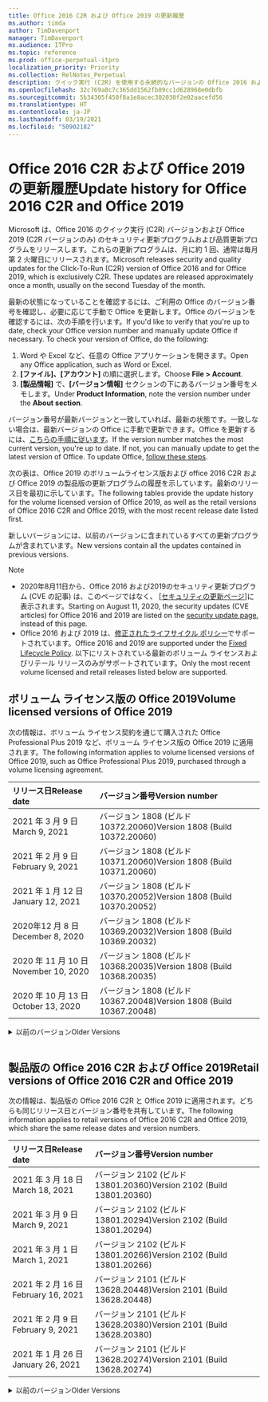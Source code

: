 ```yaml
---
title: Office 2016 C2R および Office 2019 の更新履歴
ms.author: timda
author: TimDavenport
manager: TimDavenport
ms.audience: ITPro
ms.topic: reference
ms.prod: office-perpetual-itpro
localization_priority: Priority
ms.collection: RelNotes_Perpetual
description: クイック実行 (C2R) を使用する永続的なバージョンの Office 2016 および 2019 の更新履歴を IT 技術者に提供します
ms.openlocfilehash: 32c769a8c7c365dd1562fb89cc1d628968e0dbfb
ms.sourcegitcommit: 5b34305f450f8a1e8acec302030f2e02aacefd56
ms.translationtype: HT
ms.contentlocale: ja-JP
ms.lasthandoff: 03/19/2021
ms.locfileid: "50902182"
---
```

# <a name="update-history-for-office-2016-c2r-and-office-2019"></a><span data-ttu-id="b8b07-103">Office 2016 C2R および Office 2019 の更新履歴</span><span class="sxs-lookup"><span data-stu-id="b8b07-103">Update history for Office 2016 C2R and Office 2019</span></span>

<span data-ttu-id="b8b07-p101">Microsoft は、Office 2016 のクイック実行 (C2R) バージョンおよび Office 2019 (C2R バージョンのみ) のセキュリティ更新プログラムおよび品質更新プログラムをリリースします。これらの更新プログラムは、月に約 1 回、通常は毎月第 2 火曜日にリリースされます。</span><span class="sxs-lookup"><span data-stu-id="b8b07-p101">Microsoft releases security and quality updates for the Click-To-Run (C2R) version of Office 2016 and for Office 2019, which is exclusively C2R. These updates are released approximately once a month, usually on the second Tuesday of the month.</span></span>

<span data-ttu-id="b8b07-p102">最新の状態になっていることを確認するには、ご利用の Office のバージョン番号を確認し、必要に応じて手動で Office を更新します。Office のバージョンを確認するには、次の手順を行います。</span><span class="sxs-lookup"><span data-stu-id="b8b07-p102">If you'd like to verify that you're up to date, check your Office version number and manually update Office if necessary. To check your version of Office, do the following:</span></span>

  1.    <span data-ttu-id="b8b07-108">Word や Excel など、任意の Office アプリケーションを開きます。</span><span class="sxs-lookup"><span data-stu-id="b8b07-108">Open any Office application, such as Word or Excel.</span></span>
  2.    <span data-ttu-id="b8b07-109">**[ファイル]、[アカウント]** の順に選択します。</span><span class="sxs-lookup"><span data-stu-id="b8b07-109">Choose **File > Account**.</span></span>
  3.    <span data-ttu-id="b8b07-110">**[製品情報]** で、**[バージョン情報]** セクションの下にあるバージョン番号をメモします。</span><span class="sxs-lookup"><span data-stu-id="b8b07-110">Under **Product Information**, note the version number under the **About section**.</span></span>

<span data-ttu-id="b8b07-p103">バージョン番号が最新バージョンと一致していれば、最新の状態です。一致しない場合は、最新バージョンの Office に手動で更新できます。Office を更新するには、[こちらの手順に従います](https://support.office.com/article/2ab296f3-7f03-43a2-8e50-46de917611c5)。</span><span class="sxs-lookup"><span data-stu-id="b8b07-p103">If the version number matches the most current version, you're up to date. If not, you can manually update to get the latest version of Office. To update Office, [follow these steps](https://support.office.com/article/2ab296f3-7f03-43a2-8e50-46de917611c5).</span></span>


<span data-ttu-id="b8b07-114">次の表は、Office 2019 のボリュームライセンス版および office 2016 C2R および Office 2019 の製品版の更新プログラムの履歴を示しています。最新のリリース日を最初に示しています。</span><span class="sxs-lookup"><span data-stu-id="b8b07-114">The following tables provide the update history for the volume licensed version of Office 2019, as well as the retail versions of Office 2016 C2R and Office 2019, with the most recent release date listed first.</span></span>

<span data-ttu-id="b8b07-115">新しいバージョンには、以前のバージョンに含まれているすべての更新プログラムが含まれています。</span><span class="sxs-lookup"><span data-stu-id="b8b07-115">New versions contain all the updates contained in previous versions.</span></span>


 > [!NOTE]
> - <span data-ttu-id="b8b07-116">2020年8月11日から、Office 2016 および2019のセキュリティ更新プログラム (CVE の記事) は、このページではなく、 [[セキュリティの更新ページ](https://docs.microsoft.com/officeupdates/microsoft365-apps-security-updates)]に表示されます。</span><span class="sxs-lookup"><span data-stu-id="b8b07-116">Starting on August 11, 2020, the security updates (CVE articles) for Office 2016 and 2019 are listed on the [security update page](https://docs.microsoft.com/officeupdates/microsoft365-apps-security-updates), instead of this page.</span></span> 
> - <span data-ttu-id="b8b07-117">Office 2016 および 2019 は、[修正されたライフサイクル ポリシー](https://docs.microsoft.com/lifecycle/policies/fixed)でサポートされています。</span><span class="sxs-lookup"><span data-stu-id="b8b07-117">Office 2016 and 2019 are supported under the [Fixed Lifecycle Policy](https://docs.microsoft.com/lifecycle/policies/fixed).</span></span> <span data-ttu-id="b8b07-118">以下にリストされている最新のボリューム ライセンスおよびリテール リリースのみがサポートされています。</span><span class="sxs-lookup"><span data-stu-id="b8b07-118">Only the most recent volume licensed and retail releases listed below are supported.</span></span>


## <a name="volume-licensed-versions-of-office-2019"></a><span data-ttu-id="b8b07-119">ボリューム ライセンス版の Office 2019</span><span class="sxs-lookup"><span data-stu-id="b8b07-119">Volume licensed versions of Office 2019</span></span>
<span data-ttu-id="b8b07-120">次の情報は、ボリューム ライセンス契約を通じて購入された Office Professional Plus 2019 など、ボリューム ライセンス版の Office 2019 に適用されます。</span><span class="sxs-lookup"><span data-stu-id="b8b07-120">The following information applies to volume licensed versions of Office 2019, such as Office Professional Plus 2019, purchased through a volume licensing agreement.</span></span>

[//]: # (VL テーブルを削除しない 開始)


|<span data-ttu-id="b8b07-122">**リリース日**</span><span class="sxs-lookup"><span data-stu-id="b8b07-122">**Release date**</span></span>|<span data-ttu-id="b8b07-123">**バージョン番号**</span><span class="sxs-lookup"><span data-stu-id="b8b07-123">**Version number**</span></span>|
|:-----|:-----|
|<span data-ttu-id="b8b07-124">2021 年 3 月 9 日</span><span class="sxs-lookup"><span data-stu-id="b8b07-124">March 9, 2021</span></span>|<span data-ttu-id="b8b07-125">バージョン 1808 (ビルド 10372.20060)</span><span class="sxs-lookup"><span data-stu-id="b8b07-125">Version 1808 (Build 10372.20060)</span></span>|
|<span data-ttu-id="b8b07-126">2021 年 2 月 9 日</span><span class="sxs-lookup"><span data-stu-id="b8b07-126">February 9, 2021</span></span>|<span data-ttu-id="b8b07-127">バージョン 1808 (ビルド 10371.20060)</span><span class="sxs-lookup"><span data-stu-id="b8b07-127">Version 1808 (Build 10371.20060)</span></span>|
|<span data-ttu-id="b8b07-128">2021 年 1 月 12 日</span><span class="sxs-lookup"><span data-stu-id="b8b07-128">January 12, 2021</span></span>|<span data-ttu-id="b8b07-129">バージョン 1808 (ビルド 10370.20052)</span><span class="sxs-lookup"><span data-stu-id="b8b07-129">Version 1808 (Build 10370.20052)</span></span>|
|<span data-ttu-id="b8b07-130">2020年12 月 8 日</span><span class="sxs-lookup"><span data-stu-id="b8b07-130">December 8, 2020</span></span>|<span data-ttu-id="b8b07-131">バージョン 1808 (ビルド 10369.20032)</span><span class="sxs-lookup"><span data-stu-id="b8b07-131">Version 1808 (Build 10369.20032)</span></span>|
|<span data-ttu-id="b8b07-132">2020 年 11 月 10 日</span><span class="sxs-lookup"><span data-stu-id="b8b07-132">November 10, 2020</span></span>|<span data-ttu-id="b8b07-133">バージョン 1808 (ビルド 10368.20035)</span><span class="sxs-lookup"><span data-stu-id="b8b07-133">Version 1808 (Build 10368.20035)</span></span>|
|<span data-ttu-id="b8b07-134">2020 年 10 月 13 日</span><span class="sxs-lookup"><span data-stu-id="b8b07-134">October 13, 2020</span></span>|<span data-ttu-id="b8b07-135">バージョン 1808 (ビルド 10367.20048)</span><span class="sxs-lookup"><span data-stu-id="b8b07-135">Version 1808 (Build 10367.20048)</span></span>|


[//]: # (VL テーブルを削除しない 終了)

<details>
<summary><span data-ttu-id="b8b07-137">以前のバージョン</span><span class="sxs-lookup"><span data-stu-id="b8b07-137">Older Versions</span></span></summary>
 

[//]: # (古い VL テーブルを削除しない 開始)


|<span data-ttu-id="b8b07-139">**リリース日**</span><span class="sxs-lookup"><span data-stu-id="b8b07-139">**Release date**</span></span>|<span data-ttu-id="b8b07-140">**バージョン番号**</span><span class="sxs-lookup"><span data-stu-id="b8b07-140">**Version number**</span></span>|
|:-----|:-----|
|<span data-ttu-id="b8b07-141">2020 年 9 月 8 日</span><span class="sxs-lookup"><span data-stu-id="b8b07-141">September 8, 2020</span></span>|<span data-ttu-id="b8b07-142">バージョン 1808 (ビルド 10366.20016)</span><span class="sxs-lookup"><span data-stu-id="b8b07-142">Version 1808 (Build 10366.20016)</span></span>|
|<span data-ttu-id="b8b07-143">2020 年 8 月 11 日</span><span class="sxs-lookup"><span data-stu-id="b8b07-143">August 11, 2020</span></span>|<span data-ttu-id="b8b07-144">バージョン 1808 (ビルド 10364.20059)</span><span class="sxs-lookup"><span data-stu-id="b8b07-144">Version 1808 (Build 10364.20059)</span></span>|
|<span data-ttu-id="b8b07-145">2020 年 7 月 14 日</span><span class="sxs-lookup"><span data-stu-id="b8b07-145">July 14, 2020</span></span>   |<span data-ttu-id="b8b07-146">バージョン 1808 (ビルド 10363.20015)</span><span class="sxs-lookup"><span data-stu-id="b8b07-146">Version 1808 (Build 10363.20015)</span></span>  |
|<span data-ttu-id="b8b07-147">2020 年 6 月 9 日</span><span class="sxs-lookup"><span data-stu-id="b8b07-147">June 9, 2020</span></span>   |<span data-ttu-id="b8b07-148">バージョン 1808 (ビルド 10361.20002)</span><span class="sxs-lookup"><span data-stu-id="b8b07-148">Version 1808 (Build 10361.20002)</span></span>  |
|<span data-ttu-id="b8b07-149">2020 年 5 月 12 日</span><span class="sxs-lookup"><span data-stu-id="b8b07-149">May 12, 2020</span></span>   |<span data-ttu-id="b8b07-150">バージョン 1808 (ビルド 10359.20023)</span><span class="sxs-lookup"><span data-stu-id="b8b07-150">Version 1808 (Build 10359.20023)</span></span>  |
|<span data-ttu-id="b8b07-151">2020 年 4 月 14 日</span><span class="sxs-lookup"><span data-stu-id="b8b07-151">April 14, 2020</span></span>   |<span data-ttu-id="b8b07-152">バージョン 1808 (ビルド 10358.20061)</span><span class="sxs-lookup"><span data-stu-id="b8b07-152">Version 1808 (Build 10358.20061)</span></span>  |
|<span data-ttu-id="b8b07-153">2020 年 3 月 10 日</span><span class="sxs-lookup"><span data-stu-id="b8b07-153">March 10, 2020</span></span>   |<span data-ttu-id="b8b07-154">バージョン 1808 (ビルド 10357.20081)</span><span class="sxs-lookup"><span data-stu-id="b8b07-154">Version 1808 (Build 10357.20081)</span></span>  |
|<span data-ttu-id="b8b07-155">2020 年 2 月 11 日</span><span class="sxs-lookup"><span data-stu-id="b8b07-155">February 11, 2020</span></span>   |<span data-ttu-id="b8b07-156">バージョン 1808 (ビルド 10356.20006)</span><span class="sxs-lookup"><span data-stu-id="b8b07-156">Version 1808 (Build 10356.20006)</span></span>  |


[//]: # (古い VL テーブルを削除しない 終了)

</details>


<br/>

## <a name="retail-versions-of-office-2016-c2r-and-office-2019"></a><span data-ttu-id="b8b07-158">製品版の Office 2016 C2R および Office 2019</span><span class="sxs-lookup"><span data-stu-id="b8b07-158">Retail versions of Office 2016 C2R and Office 2019</span></span>
<span data-ttu-id="b8b07-159">次の情報は、製品版の Office 2016 C2R と Office 2019 に適用されます。どちらも同じリリース日とバージョン番号を共有しています。</span><span class="sxs-lookup"><span data-stu-id="b8b07-159">The following information applies to retail versions of Office 2016 C2R and Office 2019, which share the same release dates and version numbers.</span></span>

[//]: # (リテール テーブルを削除しない 開始)


|<span data-ttu-id="b8b07-161">**リリース日**</span><span class="sxs-lookup"><span data-stu-id="b8b07-161">**Release date**</span></span>|<span data-ttu-id="b8b07-162">**バージョン番号**</span><span class="sxs-lookup"><span data-stu-id="b8b07-162">**Version number**</span></span>|
|:-----|:-----|
|<span data-ttu-id="b8b07-163">2021 年 3 月 18 日</span><span class="sxs-lookup"><span data-stu-id="b8b07-163">March 18, 2021</span></span>|<span data-ttu-id="b8b07-164">バージョン 2102 (ビルド 13801.20360)</span><span class="sxs-lookup"><span data-stu-id="b8b07-164">Version 2102 (Build 13801.20360)</span></span>|
|<span data-ttu-id="b8b07-165">2021 年 3 月 9 日</span><span class="sxs-lookup"><span data-stu-id="b8b07-165">March 9, 2021</span></span>|<span data-ttu-id="b8b07-166">バージョン 2102 (ビルド 13801.20294)</span><span class="sxs-lookup"><span data-stu-id="b8b07-166">Version 2102 (Build 13801.20294)</span></span>|
|<span data-ttu-id="b8b07-167">2021 年 3 月 1 日</span><span class="sxs-lookup"><span data-stu-id="b8b07-167">March 1, 2021</span></span>|<span data-ttu-id="b8b07-168">バージョン 2102 (ビルド 13801.20266)</span><span class="sxs-lookup"><span data-stu-id="b8b07-168">Version 2102 (Build 13801.20266)</span></span>|
|<span data-ttu-id="b8b07-169">2021 年 2 月 16 日</span><span class="sxs-lookup"><span data-stu-id="b8b07-169">February 16, 2021</span></span>|<span data-ttu-id="b8b07-170">バージョン 2101 (ビルド 13628.20448)</span><span class="sxs-lookup"><span data-stu-id="b8b07-170">Version 2101 (Build 13628.20448)</span></span>|
|<span data-ttu-id="b8b07-171">2021 年 2 月 9 日</span><span class="sxs-lookup"><span data-stu-id="b8b07-171">February 9, 2021</span></span>|<span data-ttu-id="b8b07-172">バージョン 2101 (ビルド 13628.20380)</span><span class="sxs-lookup"><span data-stu-id="b8b07-172">Version 2101 (Build 13628.20380)</span></span>|
|<span data-ttu-id="b8b07-173">2021 年 1 月 26 日</span><span class="sxs-lookup"><span data-stu-id="b8b07-173">January 26, 2021</span></span>|<span data-ttu-id="b8b07-174">バージョン 2101 (ビルド 13628.20274)</span><span class="sxs-lookup"><span data-stu-id="b8b07-174">Version 2101 (Build 13628.20274)</span></span>|


[//]: # (リテール テーブルを削除しない 終了)

<details>
<summary><span data-ttu-id="b8b07-176">以前のバージョン</span><span class="sxs-lookup"><span data-stu-id="b8b07-176">Older Versions</span></span></summary>
 

[//]: # (古いリテール テーブルを削除しない 開始)


|<span data-ttu-id="b8b07-178">**リリース日**</span><span class="sxs-lookup"><span data-stu-id="b8b07-178">**Release date**</span></span>|<span data-ttu-id="b8b07-179">**バージョン番号**</span><span class="sxs-lookup"><span data-stu-id="b8b07-179">**Version number**</span></span>|
|:-----|:-----|
|<span data-ttu-id="b8b07-180">2021 年 1 月 21 日</span><span class="sxs-lookup"><span data-stu-id="b8b07-180">January 21, 2021</span></span>|<span data-ttu-id="b8b07-181">バージョン 2012 (ビルド 13530.20440)</span><span class="sxs-lookup"><span data-stu-id="b8b07-181">Version 2012 (Build 13530.20440)</span></span>|
|<span data-ttu-id="b8b07-182">2021 年 1 月 12 日</span><span class="sxs-lookup"><span data-stu-id="b8b07-182">January 12, 2021</span></span>|<span data-ttu-id="b8b07-183">バージョン 2012 (ビルド 13530.20376)</span><span class="sxs-lookup"><span data-stu-id="b8b07-183">Version 2012 (Build 13530.20376)</span></span>|
|<span data-ttu-id="b8b07-184">2021 年 1 月 5 日</span><span class="sxs-lookup"><span data-stu-id="b8b07-184">January 5, 2021</span></span>|<span data-ttu-id="b8b07-185">バージョン 2012 (ビルド 13530.20316)</span><span class="sxs-lookup"><span data-stu-id="b8b07-185">Version 2012 (Build 13530.20316)</span></span>|
|<span data-ttu-id="b8b07-186">2020 年 12 月 21 日</span><span class="sxs-lookup"><span data-stu-id="b8b07-186">December 21, 2020</span></span>|<span data-ttu-id="b8b07-187">バージョン 2011 (ビルド 13426.20404)</span><span class="sxs-lookup"><span data-stu-id="b8b07-187">Version 2011 (Build 13426.20404)</span></span>|
|<span data-ttu-id="b8b07-188">2020年12 月 8 日</span><span class="sxs-lookup"><span data-stu-id="b8b07-188">December 8, 2020</span></span>|<span data-ttu-id="b8b07-189">バージョン 2011 (ビルド 13426.20332)</span><span class="sxs-lookup"><span data-stu-id="b8b07-189">Version 2011 (Build 13426.20332)</span></span>|
|<span data-ttu-id="b8b07-190">2020 年 12 月 2 日</span><span class="sxs-lookup"><span data-stu-id="b8b07-190">December 2, 2020</span></span>|<span data-ttu-id="b8b07-191">バージョン 2011 (ビルド 13426.20308)</span><span class="sxs-lookup"><span data-stu-id="b8b07-191">Version 2011 (Build 13426.20308)</span></span>|
|<span data-ttu-id="b8b07-192">2020 年 11 月 30 日</span><span class="sxs-lookup"><span data-stu-id="b8b07-192">November 30, 2020</span></span>|<span data-ttu-id="b8b07-193">バージョン 2011 (ビルド 13426.20294)</span><span class="sxs-lookup"><span data-stu-id="b8b07-193">Version 2011 (Build 13426.20294)</span></span>|
|<span data-ttu-id="b8b07-194">2020 年 11 月 23 日</span><span class="sxs-lookup"><span data-stu-id="b8b07-194">November 23, 2020</span></span>|<span data-ttu-id="b8b07-195">バージョン 2011 (ビルド 13426.20274)</span><span class="sxs-lookup"><span data-stu-id="b8b07-195">Version 2011 (Build 13426.20274)</span></span>|
|<span data-ttu-id="b8b07-196">2020 年 11 月 17 日</span><span class="sxs-lookup"><span data-stu-id="b8b07-196">November 17, 2020</span></span>|<span data-ttu-id="b8b07-197">バージョン 2010 (ビルド 13328.20408)</span><span class="sxs-lookup"><span data-stu-id="b8b07-197">Version 2010 (Build 13328.20408)</span></span>|
|<span data-ttu-id="b8b07-198">2020 年 11 月 10 日</span><span class="sxs-lookup"><span data-stu-id="b8b07-198">November 10, 2020</span></span>|<span data-ttu-id="b8b07-199">バージョン 2010 (ビルド 13328.20356)</span><span class="sxs-lookup"><span data-stu-id="b8b07-199">Version 2010 (Build 13328.20356)</span></span>|
|<span data-ttu-id="b8b07-200">2020 年 10 月 27 日</span><span class="sxs-lookup"><span data-stu-id="b8b07-200">October 27, 2020</span></span>|<span data-ttu-id="b8b07-201">バージョン 2010 (ビルド 13328.20292)</span><span class="sxs-lookup"><span data-stu-id="b8b07-201">Version 2010 (Build 13328.20292)</span></span>|
|<span data-ttu-id="b8b07-202">2020 年 10 月 21 日</span><span class="sxs-lookup"><span data-stu-id="b8b07-202">October 21, 2020</span></span>|<span data-ttu-id="b8b07-203">バージョン 2009 (ビルド 13231.20418)</span><span class="sxs-lookup"><span data-stu-id="b8b07-203">Version 2009 (Build 13231.20418)</span></span>|
|<span data-ttu-id="b8b07-204">2020 年 10 月 13 日</span><span class="sxs-lookup"><span data-stu-id="b8b07-204">October 13, 2020</span></span>|<span data-ttu-id="b8b07-205">バージョン 2009 (ビルド 13231.20390)</span><span class="sxs-lookup"><span data-stu-id="b8b07-205">Version 2009 (Build 13231.20390)</span></span>|
|<span data-ttu-id="b8b07-206">2020 年 10 月 8 日</span><span class="sxs-lookup"><span data-stu-id="b8b07-206">October 8, 2020</span></span>|<span data-ttu-id="b8b07-207">バージョン 2009 (ビルド 13231.20368)</span><span class="sxs-lookup"><span data-stu-id="b8b07-207">Version 2009 (Build 13231.20368)</span></span>|
|<span data-ttu-id="b8b07-208">2020 年 9 月 28日</span><span class="sxs-lookup"><span data-stu-id="b8b07-208">September 28, 2020</span></span>|<span data-ttu-id="b8b07-209">バージョン 2009 (ビルド 13231.20262)</span><span class="sxs-lookup"><span data-stu-id="b8b07-209">Version 2009 (Build 13231.20262)</span></span>|
|<span data-ttu-id="b8b07-210">2020 年 9 月 22 日</span><span class="sxs-lookup"><span data-stu-id="b8b07-210">September 22, 2020</span></span>|<span data-ttu-id="b8b07-211">バージョン 2008 (ビルド 13127.20508)</span><span class="sxs-lookup"><span data-stu-id="b8b07-211">Version 2008 (Build 13127.20508)</span></span>|
|<span data-ttu-id="b8b07-212">2020 年 9 月 09 日</span><span class="sxs-lookup"><span data-stu-id="b8b07-212">September 9, 2020</span></span>|<span data-ttu-id="b8b07-213">バージョン 2008 (ビルド13127.20408)</span><span class="sxs-lookup"><span data-stu-id="b8b07-213">Version 2008 (Build 13127.20408)</span></span>|
|<span data-ttu-id="b8b07-214">2020 年 8 月 31 日</span><span class="sxs-lookup"><span data-stu-id="b8b07-214">August 31, 2020</span></span>|<span data-ttu-id="b8b07-215">バージョン 2008 (ビルド 13127.20296)</span><span class="sxs-lookup"><span data-stu-id="b8b07-215">Version 2008 (Build 13127.20296)</span></span>|
|<span data-ttu-id="b8b07-216">2020 年 8 月 25 日</span><span class="sxs-lookup"><span data-stu-id="b8b07-216">August 25, 2020</span></span>|<span data-ttu-id="b8b07-217">バージョン 2007 (ビルド 13029.20460)</span><span class="sxs-lookup"><span data-stu-id="b8b07-217">Version 2007 (Build 13029.20460)</span></span>|
|<span data-ttu-id="b8b07-218">2020 年 8 月 11 日</span><span class="sxs-lookup"><span data-stu-id="b8b07-218">August 11, 2020</span></span>|<span data-ttu-id="b8b07-219">バージョン 2007 (ビルド 13029.20344)</span><span class="sxs-lookup"><span data-stu-id="b8b07-219">Version 2007 (Build 13029.20344)</span></span>|
|<span data-ttu-id="b8b07-220">2020 年 7 月 30 日</span><span class="sxs-lookup"><span data-stu-id="b8b07-220">July 30, 2020</span></span>|<span data-ttu-id="b8b07-221">バージョン 2007 (ビルド 13029.20308)</span><span class="sxs-lookup"><span data-stu-id="b8b07-221">Version 2007 (Build 13029.20308)</span></span>  |
|<span data-ttu-id="b8b07-222">2020 年 7 月 28 日</span><span class="sxs-lookup"><span data-stu-id="b8b07-222">July 28, 2020</span></span>|<span data-ttu-id="b8b07-223">バージョン 2006 (ビルド 13001.20498)</span><span class="sxs-lookup"><span data-stu-id="b8b07-223">Version 2006 (Build 13001.20498)</span></span>  |
|<span data-ttu-id="b8b07-224">2020 年 7 月 14 日</span><span class="sxs-lookup"><span data-stu-id="b8b07-224">July 14, 2020</span></span>|<span data-ttu-id="b8b07-225">バージョン 2006 (ビルド 13001.20384)</span><span class="sxs-lookup"><span data-stu-id="b8b07-225">Version 2006 (Build 13001.20384)</span></span>  |
|<span data-ttu-id="b8b07-226">2020 年 6 月 30 日</span><span class="sxs-lookup"><span data-stu-id="b8b07-226">June 30, 2020</span></span>|<span data-ttu-id="b8b07-227">バージョン 2006 (ビルド 13001.20266)</span><span class="sxs-lookup"><span data-stu-id="b8b07-227">Version 2006 (Build 13001.20266)</span></span>  |
|<span data-ttu-id="b8b07-228">2020 年 6 月 24 日</span><span class="sxs-lookup"><span data-stu-id="b8b07-228">June 24, 2020</span></span>|<span data-ttu-id="b8b07-229">バージョン 2005 (ビルド 12827.20470)</span><span class="sxs-lookup"><span data-stu-id="b8b07-229">Version 2005 (Build 12827.20470)</span></span>  |
|<span data-ttu-id="b8b07-230">2020 年 6 月 9 日</span><span class="sxs-lookup"><span data-stu-id="b8b07-230">June 9, 2020</span></span>|<span data-ttu-id="b8b07-231">バージョン 2005 (ビルド 12827.20336)</span><span class="sxs-lookup"><span data-stu-id="b8b07-231">Version 2005 (Build 12827.20336)</span></span>  |
|<span data-ttu-id="b8b07-232">2020 年 6 月 2 日</span><span class="sxs-lookup"><span data-stu-id="b8b07-232">June 2, 2020</span></span>|<span data-ttu-id="b8b07-233">バージョン 2005 (ビルド 12827.20268)</span><span class="sxs-lookup"><span data-stu-id="b8b07-233">Version 2005 (Build 12827.20268)</span></span>  |
|<span data-ttu-id="b8b07-234">2020 年 5 月21日</span><span class="sxs-lookup"><span data-stu-id="b8b07-234">May 21, 2020</span></span>|<span data-ttu-id="b8b07-235">バージョン 2004 (ビルド12730.20352)</span><span class="sxs-lookup"><span data-stu-id="b8b07-235">Version 2004 (Build 12730.20352)</span></span>  |
|<span data-ttu-id="b8b07-236">2020 年 5 月 12 日</span><span class="sxs-lookup"><span data-stu-id="b8b07-236">May 12, 2020</span></span>|<span data-ttu-id="b8b07-237">バージョン 2004 (ビルド 12730.20270)</span><span class="sxs-lookup"><span data-stu-id="b8b07-237">Version 2004 (Build 12730.20270)</span></span>  |
|<span data-ttu-id="b8b07-238">2020 年 5 月 4 日</span><span class="sxs-lookup"><span data-stu-id="b8b07-238">May 4, 2020</span></span>|<span data-ttu-id="b8b07-239">バージョン 2004 (ビルド 12730.20250)</span><span class="sxs-lookup"><span data-stu-id="b8b07-239">Version 2004 (Build 12730.20250)</span></span>  |
|<span data-ttu-id="b8b07-240">2020 年 4 月 29 日</span><span class="sxs-lookup"><span data-stu-id="b8b07-240">April 29, 2020</span></span>|<span data-ttu-id="b8b07-241">バージョン 2004 (ビルド 12730.20236)</span><span class="sxs-lookup"><span data-stu-id="b8b07-241">Version 2004 (Build 12730.20236)</span></span>  |
|<span data-ttu-id="b8b07-242">2020 年 4 月 15 日</span><span class="sxs-lookup"><span data-stu-id="b8b07-242">April 15, 2020</span></span>|<span data-ttu-id="b8b07-243">バージョン 2003 (ビルド 12624.20466)</span><span class="sxs-lookup"><span data-stu-id="b8b07-243">Version 2003 (Build 12624.20466)</span></span>  |
|<span data-ttu-id="b8b07-244">2020 年 4 月 14 日</span><span class="sxs-lookup"><span data-stu-id="b8b07-244">April 14, 2020</span></span>|<span data-ttu-id="b8b07-245">バージョン 2003 (ビルド 12624.20442)</span><span class="sxs-lookup"><span data-stu-id="b8b07-245">Version 2003 (Build 12624.20442)</span></span>  |
|<span data-ttu-id="b8b07-246">2020 年 3 月 31 日</span><span class="sxs-lookup"><span data-stu-id="b8b07-246">March 31, 2020</span></span>|<span data-ttu-id="b8b07-247">バージョン 2003 (ビルド 12624.20382)</span><span class="sxs-lookup"><span data-stu-id="b8b07-247">Version 2003 (Build 12624.20382)</span></span>  |
|<span data-ttu-id="b8b07-248">2020 年 3 月 25 日</span><span class="sxs-lookup"><span data-stu-id="b8b07-248">March 25, 2020</span></span>|<span data-ttu-id="b8b07-249">バージョン 2003 (ビルド 12624.20320)</span><span class="sxs-lookup"><span data-stu-id="b8b07-249">Version 2003 (Build 12624.20320)</span></span>  |
|<span data-ttu-id="b8b07-250">2020 年 3 月 10 日</span><span class="sxs-lookup"><span data-stu-id="b8b07-250">March 10, 2020</span></span>|<span data-ttu-id="b8b07-251">バージョン 2002 (ビルド 12527.20278)</span><span class="sxs-lookup"><span data-stu-id="b8b07-251">Version 2002 (Build 12527.20278)</span></span>  |
|<span data-ttu-id="b8b07-252">2020 年 3 月 1 日</span><span class="sxs-lookup"><span data-stu-id="b8b07-252">March 1, 2020</span></span>   |<span data-ttu-id="b8b07-253">バージョン 2002 (ビルド 12527.20242)</span><span class="sxs-lookup"><span data-stu-id="b8b07-253">Version 2002 (Build 12527.20242)</span></span>  |


[//]: # (古いリテール テーブルを削除しない 終了)


</details>






